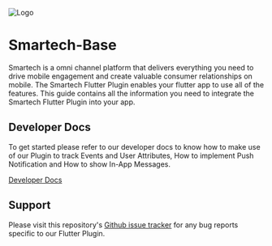 
![Logo](https://netcorecloud.com/wp-content/themes/netcoretheme/assets/images/netcore-logo-main.svg)
# Smartech-Base


Smartech is a omni channel platform that delivers everything you need to drive mobile engagement and create valuable consumer relationships on mobile. The Smartech Flutter Plugin enables your flutter app to use all of the features. This guide contains all the information you need to integrate the Smartech Flutter Plugin into your app.

## Developer Docs
To get started please refer to our developer docs to know how to make use of our Plugin to track Events and User Attributes, How to implement Push Notification and How to show In-App Messages.

[Developer Docs](https://docs.netcoresmartech.com/docs/flutter-sdk-integration)


## Support
Please visit this repository's [Github issue tracker](https://github.com/NetcoreSolutions/Smartech-Flutter-Modular/issues) for any bug reports specific to our Flutter Plugin.